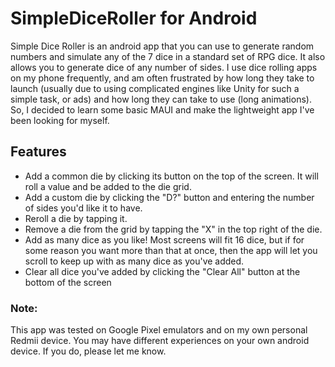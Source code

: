 # SimpleDiceRoller for Android
Simple Dice Roller is an android app that you can use to generate random numbers and simulate any of the 7 dice in a standard set of RPG dice. It also allows you to generate dice of any number of sides.
I use dice rolling apps on my phone frequently, and am often frustrated by how long they take to launch (usually due to using complicated engines like Unity for such a simple task, or ads) and how long they can take to use (long animations). So, I decided to learn some basic MAUI and make the lightweight app I've been looking for myself.

## Features
- Add a common die by clicking its button on the top of the screen. It will roll a value and be added to the die grid.
- Add a custom die by clicking the "D?" button and entering the number of sides you'd like it to have.
- Reroll a die by tapping it.
- Remove a die from the grid by tapping the "X" in the top right of the die.
- Add as many dice as you like! Most screens will fit 16 dice, but if for some reason you want more than that at once, then the app will let you scroll to keep up with as many dice as you've added.
- Clear all dice you've added by clicking the "Clear All" button at the bottom of the screen

### Note:
This app was tested on Google Pixel emulators and on my own personal Redmii device. You may have different experiences on your own android device. If you do, please let me know.

